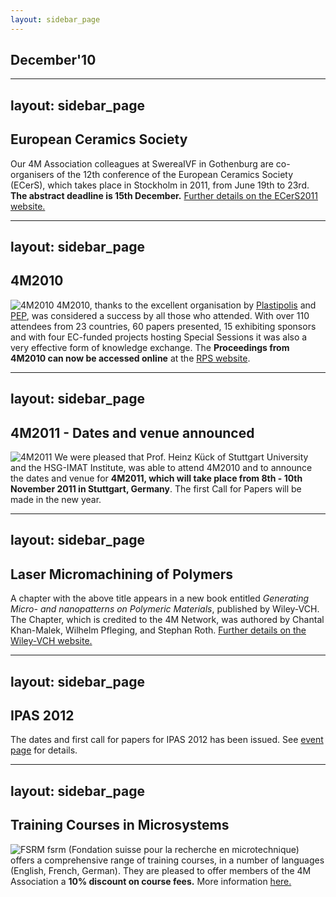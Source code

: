 ```yaml
---
layout: sidebar_page
---
```


## December'10

<!--break-->
---
layout: sidebar_page
---

## European Ceramics Society

Our 4M Association colleagues at SwereaIVF in Gothenburg are co-organisers of the 12th conference of the European Ceramics Society (ECerS), which takes place in Stockholm in 2011, from June 19th to 23rd. **The abstract deadline is 15th December.** [Further details on the ECerS2011 website.](http://www.ecers2011.se/)
  
---
layout: sidebar_page
---

## 4M2010


![4M2010](/4m-association/assets/images/4m-logotight_web.png)
4M2010, thanks to the excellent organisation by [Plastipolis](http://www.plastipolis.fr/index.php?lg=gb) and [PEP](http://www.poleplasturgie.net/), was considered a success by all those who attended. With over 110 attendees from 23 countries, 60 papers presented, 15 exhibiting sponsors and with four EC-funded projects hosting Special Sessions it was also a very effective form of knowledge exchange. The **Proceedings from 4M2010 can now be accessed online** at the [RPS website](http://rpsonline.com.sg/proceedings/9789810865559.html).    
  
---
layout: sidebar_page
---

## 4M2011 - Dates and venue announced


![4M2011](/4m-association/assets/images/4m-2011_web1.jpg)
We were pleased that Prof. Heinz Kück of Stuttgart University and the HSG-IMAT Institute, was able to attend 4M2010 and to announce the dates and venue for **4M2011, which will take place from 8th - 10th November 2011 in Stuttgart, Germany**. The first Call for Papers will be made in the new year.   
 
---
layout: sidebar_page
---

## Laser Micromachining of Polymers

A chapter with the above title appears in a new book entitled <em>Generating Micro- and nanopatterns on Polymeric Materials</em>, published by Wiley-VCH. The Chapter, which is credited to the 4M Network, was authored by Chantal Khan-Malek, Wilhelm Pfleging, and Stephan Roth. [Further details on the Wiley-VCH website.](http://www.wiley-vch.de/publish/en/books/bySubjectPY00/ISBN3-527-32508-5/?sID=no2kfn9tf5b35dl8rc16bnhm43)  
  
---
layout: sidebar_page
---

## IPAS 2012

The dates and first call for papers for IPAS 2012 has been issued. See [event page](/4m-association/event/IPAS201.md) for details.
  
---
layout: sidebar_page
---

## Training Courses in Microsystems

![FSRM](/4m-association/assets/images/FSRM_LOGO_web.gif)
fsrm (Fondation suisse pour la recherche en microtechnique) offers a comprehensive range of training courses, in a number of languages (English, French, German). They are pleased to offer members of the 4M Association a <b>10% discount on course fees.</b> More information [here.](/4m-association/content/fsrm-training-course.md)